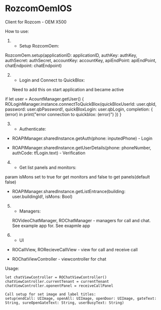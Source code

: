 # RozcomOemIOS


Client for  Rozcom - OEM X500

How to use:

1. - Setup RozcomOem:

  RozcomOem.setup(applicationID: applicationID, authKey: authKey, authSecret: authSecret, accountKey: accountKey, apiEndPoint: apiEndPoint, chatEndpoint: chatEndpoint)


2. - Login and Connect to QuickBlox:

    Need to add this on start application and became active

if let user = AcountManager.getUser() {
    ROLoginManager.instance.connectToQuickBlox(quickBloxUserId: user.qbId, password: user.qbPassword!, quickBloxLogin: user.qbLogin, completion: { (error) in
        print("error connection to quickblox: \(error)")
    })
}

3. - Authenticate:

- ROAPIManager.sharedInstance.getAuth(phone: inputedPhone) - Login 

- ROAPIManager.sharedInstance.getUserDetails(phone: phoneNumber, authCode: tfLogin.text) - Verification

4. - Get list panels and monitors:

param isMons set to true for get monitors and false to get panels(default false)
- ROAPIManager.sharedInstance.getListEntrance(building: user.buildingId!, isMons: Bool)

5. - Managers:

	ROVideoChatManager, ROChatManager - managers for call and chat. See example app for. See exapmle app

6. - UI

 - ROCallView, RORecieveCallView - view for call and receive call

 - ROChatViewController - viewcontroller for chat


 Usage: 

 	let chatViewController = ROChatViewController()
    chatViewController.currentTenant = currentTenant	
    chatViewController.oponentPanel = receiveCallPanel 
        
    Call setup for set image and label titles:
    setup(endCall: UIImage, openAll: UIImage, openDoor: UIImage, gateText: String, sureOpenGateText: String, userBusyText: String)

